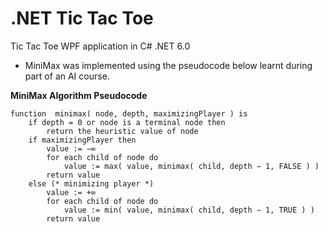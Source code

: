 # .NET Tic Tac Toe
Tic Tac Toe WPF application in C# .NET 6.0 
- MiniMax was implemented using the pseudocode below learnt during part of an AI course.

**MiniMax Algorithm Pseudocode**

```
function  minimax( node, depth, maximizingPlayer ) is
    if depth = 0 or node is a terminal node then
        return the heuristic value of node
    if maximizingPlayer then
        value := −∞
        for each child of node do
            value := max( value, minimax( child, depth − 1, FALSE ) )
        return value
    else (* minimizing player *)
        value := +∞
        for each child of node do
            value := min( value, minimax( child, depth − 1, TRUE ) )
        return value
```